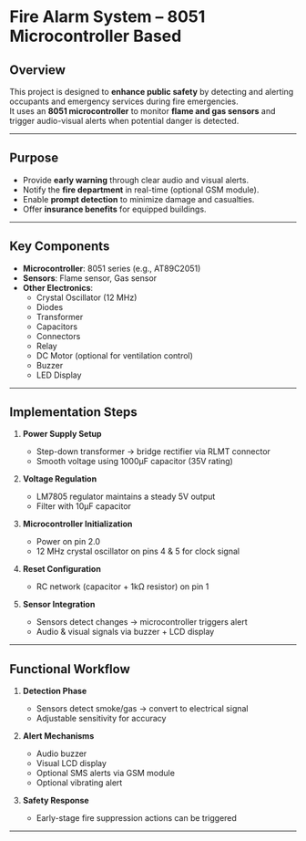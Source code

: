# Fire Alarm System – 8051 Microcontroller Based

## Overview
This project is designed to **enhance public safety** by detecting and alerting occupants and emergency services during fire emergencies.  
It uses an **8051 microcontroller** to monitor **flame and gas sensors** and trigger audio-visual alerts when potential danger is detected.

---

## Purpose
- Provide **early warning** through clear audio and visual alerts.
- Notify the **fire department** in real-time (optional GSM module).
- Enable **prompt detection** to minimize damage and casualties.
- Offer **insurance benefits** for equipped buildings.

---

## Key Components
- **Microcontroller**: 8051 series (e.g., AT89C2051)
- **Sensors**: Flame sensor, Gas sensor
- **Other Electronics**:
  - Crystal Oscillator (12 MHz)
  - Diodes
  - Transformer
  - Capacitors
  - Connectors
  - Relay
  - DC Motor (optional for ventilation control)
  - Buzzer
  - LED Display

---

##  Implementation Steps
1. **Power Supply Setup**  
   - Step-down transformer → bridge rectifier via RLMT connector  
   - Smooth voltage using 1000μF capacitor (35V rating)

2. **Voltage Regulation**  
   - LM7805 regulator maintains a steady 5V output  
   - Filter with 10μF capacitor

3. **Microcontroller Initialization**  
   - Power on pin 2.0  
   - 12 MHz crystal oscillator on pins 4 & 5 for clock signal

4. **Reset Configuration**  
   - RC network (capacitor + 1kΩ resistor) on pin 1

5. **Sensor Integration**  
   - Sensors detect changes → microcontroller triggers alert  
   - Audio & visual signals via buzzer + LCD display

---

##  Functional Workflow
1. **Detection Phase**  
   - Sensors detect smoke/gas → convert to electrical signal  
   - Adjustable sensitivity for accuracy

2. **Alert Mechanisms**  
   - Audio buzzer  
   - Visual LCD display  
   - Optional SMS alerts via GSM module  
   - Optional vibrating alert

3. **Safety Response**  
   - Early-stage fire suppression actions can be triggered

---

